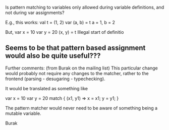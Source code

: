 Is pattern matching to variables only allowed during variable definitions, and not during var assignments?

E.g., this works:
  val t = (1, 2)
  var (a, b) = t
    a = 1, b = 2

But,
  var x = 10
  var y = 20
  (x, y) = t
   Illegal start of definitio

Seems to be that pattern based assignment would also be quite useful???
--------------------------------
Further comments: (from Burak on the mailing list)
This particular change would probably not require any changes to the matcher, rather to the frontend (parsing - desugaring - typechecking).

It would be translated as something like

var x = 10
var y = 20
<righthandside> match {
  (x1, y1) => x = x1; y = y1; <continuation>
}

The pattern matcher would never need to be aware of something being a mutable variable.

Burak
